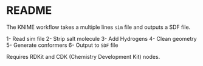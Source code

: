 # README

The KNIME workflow takes a multiple lines `sim` file and outputs a SDF file.

  1- Read sim file
  2- Strip salt molecule
  3- Add Hydrogens 
  4- Clean geometry
  5- Generate conformers
  6- Output to `SDF` file

Requires RDKit and CDK (Chemistry Development Kit) nodes. 

